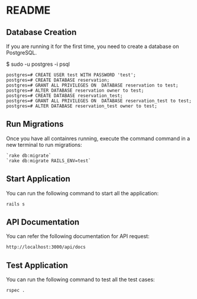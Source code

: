 # README

## Database Creation

If you are running it for the first time, you need to create a database on PostgreSQL.

$ sudo -u postgres -i psql

```
postgres=# CREATE USER test WITH PASSWORD 'test';
postgres=# CREATE DATABASE reservation;
postgres=# GRANT ALL PRIVILEGES ON  DATABASE reservation to test;
postgres=# ALTER DATABASE reservation owner to test;
postgres=# CREATE DATABASE reservation_test;
postgres=# GRANT ALL PRIVILEGES ON  DATABASE reservation_test to test;
postgres=# ALTER DATABASE reservation_test owner to test;
```
## Run Migrations

Once you have all containres running, execute the command command in a new terminal to run migrations:

```
`rake db:migrate`
`rake db:migrate RAILS_ENV=test`
```

## Start Application

You can run the following command to start all the application:

`rails s`

## API Documentation

You can refer the following documentation for API request:

`http://localhost:3000/api/docs`

## Test Application

You can run the following command to test all the test cases:

`rspec .`
